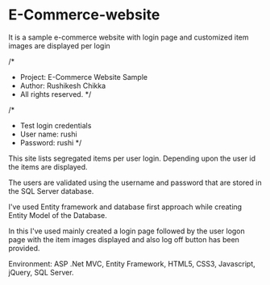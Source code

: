 # E-Commerce-website
It is a sample e-commerce website with login page and customized item images are displayed per login

/*
  * Project: E-Commerce Website Sample
  * Author:    Rushikesh Chikka
  * All rights reserved.
*/

/*
 * Test login credentials
 * User name: rushi
 * Password: rushi
*/


This site lists segregated items per user login. Depending upon the user id the items are displayed. 

The users are  validated using the username and password that are stored in the SQL Server database. 

I've used Entity framework and database first approach while creating Entity Model of the Database.

In this I've used mainly created a login page followed by the user logon page with the item images displayed and 
also log off button has been provided.

Environment: ASP .Net MVC, Entity Framework, HTML5, CSS3, Javascript, jQuery, SQL Server.
